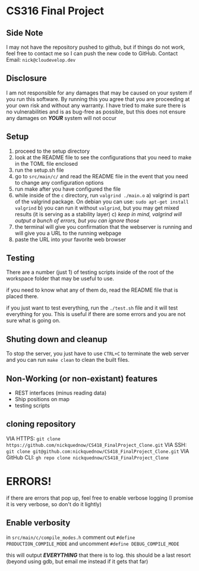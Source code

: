 # CS316 Final Project
## Side Note
I may not have the repository pushed to github, but if things do not work, feel free to contact me so I can push the new code to GitHub.
Contact Email: `nick@cloudevelop.dev`

## Disclosure
I am not responsible for any damages that may be caused on your system if you run this software. By running this you agree that you are proceeding at your own risk and without any warranty.
I have tried to make sure there is no vulnerabilities and is as bug-free as possible, but this does not ensure any damages on ***YOUR*** system will not occur

## Setup
1) proceed to the setup directory
2) look at the README file to see the configurations that you need to make in the TOML file enclosed
3) run the setup.sh file
4) go to `src/main/c/` and read the README file in the event that you need to change any configuration options
5) run make after you have configured the file
6) while inside of the `c` directory, run `valgrind ./main.o`
    a) valgrind is part of the valgrind package. On debian you can use:
    `sudo apt-get install valgrind`
    b) you can run it without `valgrind`, but you may get mixed results (it is serving as a stability layer)
    c) *keep in mind, valgrind will output a bunch of errors, but you can ignore those*
7) the terminal will give you confirmation that the webserver is running and will give you a URL to the running webpage
8) paste the URL into your favorite web browser

## Testing
There are a number (just 1) of testing scripts inside of the root of the workspace folder that may be useful to use.

if you need to know what any of them do, read the README file that is placed there.

if you just want to test everything, run the `./test.sh` file and it will test everything for you. This is useful if there are some errors and you are not sure what is going on.

## Shuting down and cleanup
To stop the server, you just have to use `CTRL+C` to terminate the web server and you can run `make clean` to clean the built files.

## Non-Working (or non-existant) features
- REST interfaces (minus reading data)
- Ship positions on map
- testing scripts

## cloning repository
VIA HTTPS:
`git clone https://github.com/nickquednow/CS418_FinalProject_Clone.git`
VIA SSH:
`git clone git@github.com:nickquednow/CS418_FinalProject_Clone.git`
VIA GitHub CLI:
`gh repo clone nickquednow/CS418_FinalProject_Clone`

# ERRORS!
if there are errors that pop up, feel free to enable verbose logging (I promise it is very verbose, so don't do it lightly)

## Enable verbosity
in `src/main/c/compile_modes.h` comment out `#define PRODUCTION_COMPILE_MODE` and uncomment `#define DEBUG_COMPILE_MODE`

this will output ***EVERYTHING*** that there is to log. this should be a last resort (beyond using gdb, but email me instead if it gets that far)